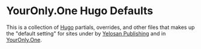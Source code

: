 # YourOnly.One Hugo Defaults

This is a collection of [Hugo](https://gohugo.io) partials, overrides, and other files that makes up the "default setting" for sites under by [Yelosan Publishing](https://yelosan.youronly.one) and in [YourOnly.One](https://youronly.one).
